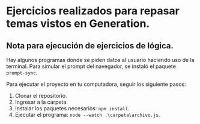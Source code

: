 # Ejercicios realizados para repasar temas vistos en Generation.

## Nota para ejecución de ejercicios de lógica.
Hay algunos programas donde se piden datos al usuario haciendo uso de la terminal.
Para simular el prompt del navegador, se instaló el paquete `prompt-sync`.

Para ejecutar el proyecto en tu computadora, seguir los siguiente pasos:
1. Clonar el repositorio.
2. Ingresar a la carpeta.
3. Instalar los paquetes necesarios: `npm install`.
4. Ejecutar el programa: `node --watch .\carpeta\archivo.js`.
